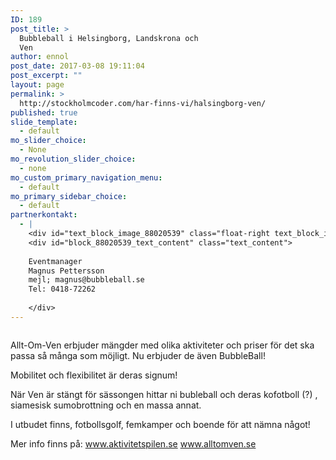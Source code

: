 ```yaml
---
ID: 189
post_title: >
  Bubbleball i Helsingborg, Landskrona och
  Ven
author: ennol
post_date: 2017-03-08 19:11:04
post_excerpt: ""
layout: page
permalink: >
  http://stockholmcoder.com/har-finns-vi/halsingborg-ven/
published: true
slide_template:
  - default
mo_slider_choice:
  - None
mo_revolution_slider_choice:
  - none
mo_custom_primary_navigation_menu:
  - default
mo_primary_sidebar_choice:
  - default
partnerkontakt:
  - |
    <div id="text_block_image_88020539" class="float-right text_block_image_div h24_normal_text"><img id="block_img_88020539" class="resizeable text_image" title="" src="http://dst15js82dk7j.cloudfront.net/183390/46768040-UnYrA.jpg" alt="" /></div>
    <div id="block_88020539_text_content" class="text_content">
    
    Eventmanager
    Magnus Pettersson
    mejl; magnus@bubbleball.se
    Tel: 0418-72262
    
    </div>
---
```

<div id="block_container_90642435" class="block_container presentation_image_block">
<div id="block_90642435">
<div class="h24_normal_text">
<div class="h24_image_block_align h24_image_block_align_left    "><a class="h24-js-iv" title="" href="http://dst15js82dk7j.cloudfront.net/183390/50361997-NNl1J.jpg"><img id="block_img_90642435" class="presentation_image_block_image" title="" src="http://h24-original.s3.amazonaws.com/183390/17960625-qrlr2.jpg" alt="" /></a></div>
</div>
</div>
</div>
<div id="block_container_88020538" class="block_container standard_text_block text_block">
<div id="block_88020538">
<div id="block_88020538_text_content" class="text_content">

Allt-Om-Ven erbjuder mängder med olika aktiviteter och priser för det ska passa så många som möjligt. Nu erbjuder de även BubbleBall!

Mobilitet och flexibilitet är deras signum!

När Ven är stängt för sässongen hittar ni bubleball och deras kofotboll (?) , siamesisk sumobrottning och en massa annat.

I utbudet finns, fotbollsgolf, femkamper och boende för att nämna något!

Mer info finns på:
<a href="http://www.aktivitetspilen.se/">www.aktivitetspilen.se
www.alltomven.se</a>

</div>
</div>
</div>